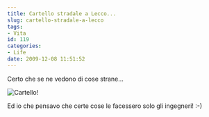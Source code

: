 ```yaml
---
title: Cartello stradale a Lecco...
slug: cartello-stradale-a-lecco
tags:
- Vita
id: 119
categories:
- Life
date: 2009-12-08 11:51:52
---
```


Certo che se ne vedono di cose strane…

![](/images/2009/12/051220091.jpg?w=300&amp;h=225 "Cartello")!

Ed io che pensavo che certe cose le facessero solo gli ingegneri! :-)
